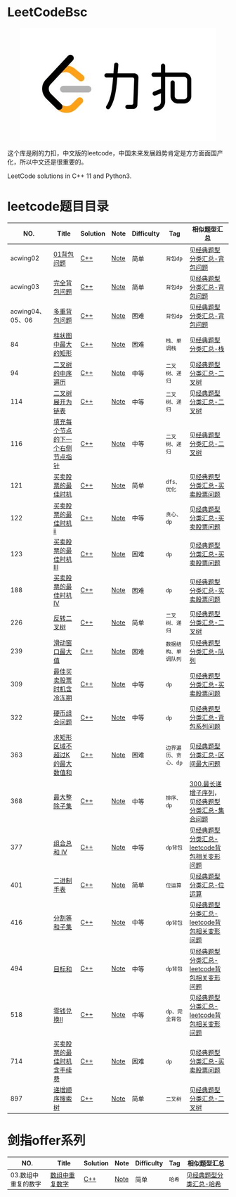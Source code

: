 <!--
 * @Author: baisichen
 * @Date: 2021-04-24 16:02:25
 * @LastEditTime: 2021-06-21 14:27:53
 * @LastEditors: baisichen
 * @Description: 
-->
# LeetCodeBsc
<div align=center>
<img src="https://github.com/ZYBaisichen/MarkdownImages/blob/main/leetcode_cn.jpeg" />
</div>

这个库是刷的力扣，中文版的leetcode，中国未来发展趋势肯定是方方面面国产化，所以中文还是很重要的。

LeetCode solutions in C++ 11 and Python3.

# leetcode题目目录
|NO.|Title|Solution|Note|Difficulty|Tag|相似题型汇总|
|---|-----|--------|----|----------|---|-------|
|acwing02|[01背包问题](https://www.acwing.com/problem/content/2/)|[C++](acwing02.ZeroOnePack/solution.h) |[Note](acwing02.ZeroOnePack)|简单|`背包dp`|见[经典题型分类汇总-背包问题](经典题型分类汇总.md#acwing&知乎经典背包九讲)|
|acwing03|[完全背包问题](https://www.acwing.com/problem/content/3/)|[C++](acwing03.CompletePack/solution.h) |[Note](acwing03.CompletePack)|简单|`背包dp`|见[经典题型分类汇总-背包问题](经典题型分类汇总.md#acwing&知乎经典背包九讲)|
|acwing04、05、06|[多重背包问题](https://www.acwing.com/problem/content/4/)|[C++](acwing04.MultiplePack/solution.h) |[Note](acwing04.MultiplePack)|困难|`背包dp`|见[经典题型分类汇总-背包问题](经典题型分类汇总.md#acwing&知乎经典背包九讲)|
|84|[柱状图中最大的矩形](https://leetcode-cn.com/problems/largest-rectangle-in-histogram/)|[C++](84.largest-rectangle-in-histogram/solution.h) |[Note](84.largest-rectangle-in-histogram)|困难|`栈、单调栈`|见[经典题型分类汇总-栈](经典题型分类汇总.md#栈)|
|94|[二叉树的中序遍历](https://leetcode-cn.com/problems/binary-tree-inorder-traversal/)|[C++](94.binary-tree-inorder-traversal/solution.h) |[Note](94.binary-tree-inorder-traversal)|中等|`二叉树、递归`|见[经典题型分类汇总-二叉树](经典题型分类汇总.md#二叉树)|
|114|[二叉树展开为链表](https://leetcode-cn.com/problems/flatten-binary-tree-to-linked-list/)|[C++](114.flatten-binary-tree-to-linked-list/solution.h) |[Note](114.flatten-binary-tree-to-linked-list)|中等|`二叉树、递归`|见[经典题型分类汇总-二叉树](经典题型分类汇总.md#二叉树)|
|116|[填充每个节点的下一个右侧节点指针](https://leetcode-cn.com/problems/populating-next-right-pointers-in-each-node/)|[C++](116.populating-next-right-pointers-in-each-node/solution.h) |[Note](116.populating-next-right-pointers-in-each-node)|中等|`二叉树、递归`|见[经典题型分类汇总-二叉树](经典题型分类汇总.md#二叉树)|
|121|[买卖股票的最佳时机](https://leetcode-cn.com/problems/best-time-to-buy-and-sell-stock/)|[C++](121.best-time-to-buy-and-sell-stock/solution.h) |[Note](121.best-time-to-buy-and-sell-stock)|简单|`dfs、优化`|见[经典题型分类汇总-买卖股票问题](经典题型分类汇总.md#股票买卖系列问题)|
|122|[买卖股票的最佳时机ii](https://leetcode-cn.com/problems/best-time-to-buy-and-sell-stock-ii/)|[C++](122.best-time-to-buy-and-sell-stock-ii/solution.h)|[Note](122.best-time-to-buy-and-sell-stock-ii)|中等|`贪心、dp`|见[经典题型分类汇总-买卖股票问题](经典题型分类汇总.md#股票买卖系列问题)|
|123|[买卖股票的最佳时机III](https://leetcode-cn.com/problems/best-time-to-buy-and-sell-stock-iii/)|[C++](123.best-time-to-buy-and-sell-stock-iii/solution.h)|[Note](123.best-time-to-buy-and-sell-stock-iii)|困难|`dp`|见[经典题型分类汇总-买卖股票问题](经典题型分类汇总.md#股票买卖系列问题)|
|188|[买卖股票的最佳时机IV](https://leetcode-cn.com/problems/combination-sum-iv/)|[C++](188.combination-sum-iv/solution.h)|[Note](188.combination-sum-iv)|困难|`dp`|见[经典题型分类汇总-买卖股票问题](经典题型分类汇总.md#股票买卖系列问题)|
|226|[反转二叉树](https://leetcode-cn.com/problems/invert-binary-tree/)|[C++](226.invert-binary-tree/solution.h) |[Note](226.invert-binary-tree)|简单|`二叉树、递归`|见[经典题型分类汇总-二叉树](经典题型分类汇总.md#二叉树)|
|239|[滑动窗口最大值](https://leetcode-cn.com/problems/sliding-window-maximum/)|[C++](239.sliding-window-maximum/solution.h)|[Note](239.sliding-window-maximum)|困难|`数据结构、单调队列`|见[经典题型分类汇总-队列](经典题型分类汇总.md#队列)|
|309|[最佳买卖股票时机含冷冻期](https://leetcode-cn.com/problems/best-time-to-buy-and-sell-stock-with-cooldown/)|[C++](309.best-time-to-buy-and-sell-stock-with-cooldown/solution.h)|[Note](309.best-time-to-buy-and-sell-stock-with-cooldown)|中等|`dp`|见[经典题型分类汇总-买卖股票问题](经典题型分类汇总.md#股票买卖系列问题)|
|322|[硬币组合问题](https://leetcode-cn.com/problems/coin-change/submissions/)|[C++](322.coin-change/solution.h) |[Note](322.coin-change)|中等|`dp`|见[经典题型分类汇总-背包系列问题](经典题型分类汇总.md#leetcode背包相关变形问题)|
|363|[求矩形区域不超过K的最大数值和](https://leetcode-cn.com/problems/max-sum-of-rectangle-no-larger-than-k/)|[C++](363.max-sum-of-rectangle-no-larger-than-k/solution.h) |[Note](363.max-sum-of-rectangle-no-larger-than-k)|困难|`边界遍历、贪心、dp`|见[经典题型分类汇总-区间最大问题](经典题型分类汇总.md#区间最大问题)|
|368|[最大整除子集](https://leetcode-cn.com/problems/largest-divisible-subset/)|[C++](368.largest-divisible-subset/solution.h) |[Note](368.largest-divisible-subset)|中等|`排序、dp`|[300.最长递增子序列](https://leetcode-cn.com/problems/longest-increasing-subsequence/)，见[经典题型分类汇总-集合问题](经典题型分类汇总.md#集合问题)|
|377|[组合总和 Ⅳ](https://leetcode-cn.com/problems/combination-sum-iv/)|[C++](377.combination-sum-iv/solution.h) |[Note](377.combination-sum-ivi)|中等|`dp背包`|见[经典题型分类汇总-leetcode背包相关变形问题](经典题型分类汇总.md#leetcode背包相关变形问题)|
|401|[二进制手表](https://leetcode-cn.com/problems/binary-watch/)|[C++](401.binary-watch/solution.h) |[Note](401.binary-watch)|简单|`位运算`|见[经典题型分类汇总-位运算](经典题型分类汇总.md#位运算)|
|416|[分割等和子集](https://leetcode-cn.com/problems/partition-equal-subset-sum/)|[C++](494.target-sum/solution.h) |[Note](494.target-sum)|中等|`dp背包`|见[经典题型分类汇总-leetcode背包相关变形问题](经典题型分类汇总.md#leetcode背包相关变形问题)|
|494|[ 目标和](https://leetcode-cn.com/problems/target-sum/)|[C++](416.partition-equal-subset-sum/solution.h) |[Note](416.partition-equal-subset-sum)|中等|`dp背包`|见[经典题型分类汇总-leetcode背包相关变形问题](经典题型分类汇总.md#leetcode背包相关变形问题)|
|518|[零钱兑换II](https://leetcode-cn.com/problems/coin-change-2/)|[C++](518.coin-change-2/solution.h) |[Note](518.coin-change-2)|中等|`dp、完全背包`|见[经典题型分类汇总-leetcode背包相关变形问题](经典题型分类汇总.md#leetcode背包相关变形问题)|
|714|[买卖股票的最佳时机含手续费](https://leetcode-cn.com/problems/best-time-to-buy-and-sell-stock-with-transaction-fee/)|[C++](714.best-time-to-buy-and-sell-stock-with-transaction-fee/solution.h)|[Note](714.best-time-to-buy-and-sell-stock-with-transaction-fee)|困难|`dp`|见[经典题型分类汇总-买卖股票问题](经典题型分类汇总.md#股票买卖系列问题)|
|897|[递增顺序搜索树](https://leetcode-cn.com/problems/increasing-order-search-tree/)|[C++](897.increasing-order-search-tree/solution.h) |[Note](897.increasing-order-search-tree)|简单|`二叉树`|见[经典题型分类汇总-二叉树](经典题型分类汇总.md#二叉树)|


# 剑指offer系列
|NO.|Title|Solution|Note|Difficulty|Tag|相似题型汇总|
|---|-----|--------|----|----------|---|-------|
|03.数组中重复的数字|[数组中重复数字](https://leetcode-cn.com/problems/shu-zu-zhong-zhong-fu-de-shu-zi-lcof/)|[C++](剑指offer/03.数组中重复的数字/solution.h) |[Note](剑指offer/03.数组中重复的数字)|简单|`哈希`| 见[经典题型分类汇总-哈希](经典题型分类汇总.md#哈希) |


